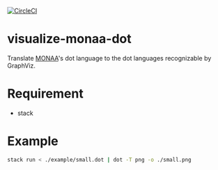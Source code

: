 [![CircleCI](https://circleci.com/gh/MasWag/visualize-monaa-dot.svg?style=svg)](https://circleci.com/gh/MasWag/visualize-monaa-dot)

visualize-monaa-dot
===================

Translate [MONAA](https://github.com/MasWag/monaa)'s dot language to the dot languages recognizable by GraphViz.

Requirement
===========

- stack

Example
=======

```bash
stack run < ./example/small.dot | dot -T png -o ./small.png
```
